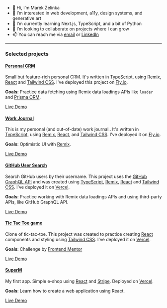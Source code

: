 - 👋 Hi, I’m Marek Zelinka
- 👀 I’m interested in web development, a11y, design systems, and generative art
- 🌱 I’m currently learning Next.js, TypeScript, and a bit of Python
- 💞️ I’m looking to collaborate on projects where I can grow
- 📫 You can reach me via [email](mailto:mzelinka17@gmail.com) or [LinkedIn](https://www.linkedin.com/in/marekzelinka/)

---

### Selected projects

#### [Personal CRM](https://github.com/marekzelinka/personal-crm)

Small but feature-rich personal CRM. It's written in [TypeScript](https://www.typescriptlang.org/), using [Remix](https://remix.run/), [React](https://react.dev/) and [Tailwind CSS](https://tailwindcss.com/). I've deployed this project on [Fly.io](https://fly.io/).

**Goals**: Practice data fetching using Remix data loadings APIs like `loader` and [Prisma ORM](https://www.prisma.io/).

[Live Demo](https://personal-crm.fly.dev/)

#### [Work Journal](https://github.com/marekzelinka/work-journal)

This is my personal (and out-of-date) work journal.. It's written in [TypeScript](https://www.typescriptlang.org/), using [Remix](https://remix.run/), [React](https://react.dev/), and [Tailwind CSS](https://tailwindcss.com/). I've deployed it on [Fly.io](https://fly.io/).

**Goals**: Optimistic UI with [Remix](https://remix.run/docs/en/main/discussion/pending-ui#pending-and-optimistic-ui).

[Live Demo](https://work-journal-crimson-leaf-7903.fly.dev/)

#### [GitHub User Search](https://github-user-search-zeta-rouge.vercel.app/)

Search GitHub users by their username. This project uses the [GitHub GraphQL API](https://docs.github.com/en/graphql) and was created using [TypeScript](https://www.typescriptlang.org/), [Remix](https://remix.run/), [React](https://react.dev/) and [Tailwind CSS](https://tailwindcss.com/). I've deployed it on [Vercel](https://vercel.com/).

**Goals**: Practice working with Remix data loadings APIs and using third-party APIs, like GitHub GraphQL API.

[Live Demo](https://github-user-search-zeta-rouge.vercel.app/)

#### [Tic Tac Toe game](https://github.com/marekzelinka/tic-tac-toe)

Clone of tic-tac-toe. This project was created to practice creating [React](https://react.dev/) components and styling using [Tailwind CSS](https://tailwindcss.com/). I've deployed it on [Vercel](https://vercel.com/).

**Goals**: Challenge by [Frontend Mentor](https://www.frontendmentor.io/challenges/tic-tac-toe-game-Re7ZF_E2v)

[Live Demo](https://github-user-search-zeta-rouge.vercel.app/)

#### [SuperM](https://github.com/marekzelinka/supermarket-eshop)

My first app. Simple e-shop using [React](https://react.dev/) and [Stripe](https://stripe.com/). Deployed on [Vercel](https://vercel.com/).

**Goals**: Learn how to create a web application using React.

[Live Demo](https://supermarket-eshop.vercel.app/)
